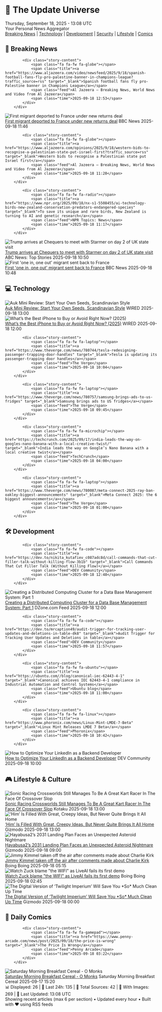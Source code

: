<!-- Processing 54 RSS feeds at 2025-09-18 13:08:36 UTC -->
<!-- Processing: XKCD -->
<!-- Processing: Poorly Drawn Lines -->
<!-- Processing: Garfield -->
<!-- Processing: Al Jazeera Breaking News -->
<!-- Processing: NPR News -->
<!-- Processing: Associated Press Breaking -->
<!-- Processing: ABC News Breaking -->
<!-- Processing: NBC News Breaking -->
<!-- Processing: Guardian World News -->
<!-- Processing: Sky News World -->
<!-- Processing: O'Reilly Radar -->
<!-- Processing: WIRED -->
<!-- Processing: Slashdot -->
<!-- Processing: Hacker News -->
<!-- Processing: Dev.to -->
<!-- Processing: DistroWatch -->
<!-- Processing: Linux.com -->
<!-- Processing: Red Hat Blog -->
<!-- Processing: Ubuntu Blog -->
<!-- Processing: GitHub Blog -->
<!-- Processing: GitLab Blog -->
<!-- Processing: DZone -->
<!-- Processing: Coding Horror -->
<!-- Processing: The Pragmatic Engineer -->
<!-- Processing: Gizmodo -->
<!-- Processing: Kotaku -->
<!-- Processing: Krebs on Security -->
<!-- Generated 8 new posts out of 27 feeds processed -->
<div class="newspaper-header">
    <h1 class="newspaper-title">📰 The Update Universe</h1>
    <div class="newspaper-date">Thursday, September 18, 2025 - 13:08 UTC</div>
    <div class="newspaper-subtitle">Your Personal News Aggregator</div>
</div>

<div class="newspaper-nav">
    <a href="#breaking">Breaking News</a> |
    <a href="#tech">Technology</a> |
    <a href="#dev">Development</a> |
    <a href="#security">Security</a> |
    <a href="#lifestyle">Lifestyle</a> |
    <a href="#webcomics">Comics</a>
</div>

<div class="news-section breaking-news" id="breaking">
<h2 class="section-header">🚨 Breaking News</h2>
<div class="stories-container">
<div class="story">
            
            <div class="story-content">
                <span class="fa fa-fw fa-globe"></span>
                <span class="title"><a href="https://www.aljazeera.com/video/newsfeed/2025/9/18/spanish-football-fans-fly-pro-palestine-banner-in-champions-league?traffic_source=rss" target="_blank">Spanish football fans fly pro-Palestine banner in Champions League</a></span>
                <span class="feed">Al Jazeera – Breaking News, World News and Video from Al Jazeera</span>
                <span class="time">2025-09-18 12:53</span>
            </div>
        </div>
<div class="story">
            <img src="https://ichef.bbci.co.uk/ace/standard/240/cpsprodpb/e7a9/live/e9aab620-947c-11f0-ad7d-63b0f51784c5.jpg" alt="First migrant deported to France under new returns deal" class="story-image" loading="lazy" onerror="this.style.display='none'">
            <div class="story-content">
                <span class="fa fa-fw fa-flag"></span>
                <span class="title"><a href="https://www.bbc.com/news/articles/ckg653r06jgo?at_medium=RSS&at_campaign=rss" target="_blank">First migrant deported to France under new returns deal</a></span>
                <span class="feed">BBC News</span>
                <span class="time">2025-09-18 11:46</span>
            </div>
        </div>
<div class="story">
            
            <div class="story-content">
                <span class="fa fa-fw fa-globe"></span>
                <span class="title"><a href="https://www.aljazeera.com/opinions/2025/9/18/western-bids-to-recognise-a-palestinian-state-put-israel-first?traffic_source=rss" target="_blank">Western bids to recognise a Palestinian state put Israel first</a></span>
                <span class="feed">Al Jazeera – Breaking News, World News and Video from Al Jazeera</span>
                <span class="time">2025-09-18 11:28</span>
            </div>
        </div>
<div class="story">
            
            <div class="story-content">
                <span class="fa fa-fw fa-radio"></span>
                <span class="title"><a href="https://www.npr.org/2025/09/18/nx-s1-5508455/ai-technology-birds-new-zealand-conservation-predators-endangered-species" target="_blank">To save its unique and rare birds, New Zealand is turning to AI and genetic research</a></span>
                <span class="feed">NPR Topics: News</span>
                <span class="time">2025-09-18 11:17</span>
            </div>
        </div>
<div class="story">
            <img src="https://s.abcnews.com/images/International/trump-starmer-chequers_1758192359096_hpMain_4x3t_384.jpg" alt="Trump arrives at Chequers to meet with Starmer on day 2 of UK state visit" class="story-image" loading="lazy" onerror="this.style.display='none'">
            <div class="story-content">
                <span class="fa fa-fw fa-tv"></span>
                <span class="title"><a href="https://abcnews.go.com/Politics/trump-leave-windsor-castle-meet-starmer-day-2/story?id=125692018" target="_blank">Trump arrives at Chequers to meet with Starmer on day 2 of UK state visit</a></span>
                <span class="feed">ABC News: Top Stories</span>
                <span class="time">2025-09-18 10:50</span>
            </div>
        </div>
<div class="story">
            <img src="https://ichef.bbci.co.uk/ace/standard/240/cpsprodpb/e7a9/live/e9aab620-947c-11f0-ad7d-63b0f51784c5.jpg" alt="First &#x27;one in, one out&#x27; migrant sent back to France" class="story-image" loading="lazy" onerror="this.style.display='none'">
            <div class="story-content">
                <span class="fa fa-fw fa-flag"></span>
                <span class="title"><a href="https://www.bbc.com/news/articles/ckg653r06jgo?at_medium=RSS&at_campaign=rss" target="_blank">First &#x27;one in, one out&#x27; migrant sent back to France</a></span>
                <span class="feed">BBC News</span>
                <span class="time">2025-09-18 10:48</span>
            </div>
        </div>
</div>
</div>
<div class="news-section tech-news" id="tech">
<h2 class="section-header">💻 Technology</h2>
<div class="stories-container">
<div class="story">
            <img src="https://media.wired.com/photos/68c88d33de6509cf05546de7/master/pass/Review-%20Auk%20Mini.png" alt="Auk Mini Review: Start Your Own Seeds, Scandinavian Style" class="story-image" loading="lazy" onerror="this.style.display='none'">
            <div class="story-content">
                <span class="fa fa-fw fa-bolt"></span>
                <span class="title"><a href="https://www.wired.com/review/auk-mini/" target="_blank">Auk Mini Review: Start Your Own Seeds, Scandinavian Style</a></span>
                <span class="feed">WIRED</span>
                <span class="time">2025-09-18 13:00</span>
            </div>
        </div>
<div class="story">
            <img src="https://media.wired.com/photos/68cb83e86a7338e553645554/master/pass/iPhone%2017%20Sage%20SOURCE%20Julian%20Chokkattu.jpg" alt="What’s the Best iPhone to Buy or Avoid Right Now? (2025)" class="story-image" loading="lazy" onerror="this.style.display='none'">
            <div class="story-content">
                <span class="fa fa-fw fa-bolt"></span>
                <span class="title"><a href="https://www.wired.com/gallery/iphone-buying-guide/" target="_blank">What’s the Best iPhone to Buy or Avoid Right Now? (2025)</a></span>
                <span class="feed">WIRED</span>
                <span class="time">2025-09-18 12:00</span>
            </div>
        </div>
<div class="story">
            
            <div class="story-content">
                <span class="fa fa-fw fa-laptop"></span>
                <span class="title"><a href="https://www.theverge.com/news/780744/tesla-redesigning-passenger-trapping-door-handles" target="_blank">Tesla is updating its passenger-trapping door handles</a></span>
                <span class="feed">The Verge</span>
                <span class="time">2025-09-18 10:04</span>
            </div>
        </div>
<div class="story">
            
            <div class="story-content">
                <span class="fa fa-fw fa-laptop"></span>
                <span class="title"><a href="https://www.theverge.com/news/780757/samsung-brings-ads-to-us-fridges" target="_blank">Samsung brings ads to US fridges</a></span>
                <span class="feed">The Verge</span>
                <span class="time">2025-09-18 09:45</span>
            </div>
        </div>
<div class="story">
            
            <div class="story-content">
                <span class="fa fa-fw fa-microchip"></span>
                <span class="title"><a href="https://techcrunch.com/2025/09/17/india-leads-the-way-on-googles-nano-banana-with-a-local-creative-twist/" target="_blank">India leads the way on Google’s Nano Banana with a local creative twist</a></span>
                <span class="feed">TechCrunch</span>
                <span class="time">2025-09-18 04:00</span>
            </div>
        </div>
<div class="story">
            
            <div class="story-content">
                <span class="fa fa-fw fa-laptop"></span>
                <span class="title"><a href="https://www.theverge.com/news/780087/meta-connect-2025-ray-ban-oakley-biggest-announcements" target="_blank">Meta Connect 2025: the 6 biggest announcements</a></span>
                <span class="feed">The Verge</span>
                <span class="time">2025-09-18 01:00</span>
            </div>
        </div>
</div>
</div>
<div class="news-section dev-news" id="dev">
<h2 class="section-header">🛠️ Development</h2>
<div class="stories-container">
<div class="story">
            
            <div class="story-content">
                <span class="fa fa-fw fa-code"></span>
                <span class="title"><a href="https://dev.to/nikita_kutafiev_c087adc8d/call-commands-that-cut-filler-talk-without-killing-flow-3b1b" target="_blank">Call Commands That Cut Filler Talk (Without Killing Flow)</a></span>
                <span class="feed">DEV Community</span>
                <span class="time">2025-09-18 12:48</span>
            </div>
        </div>
<div class="story">
            <img src="https://dz2cdn1.dzone.com/thumbnail?fid=18626711&w=600" alt="Creating a Distributed Computing Cluster for a Data Base Management System: Part 1" class="story-image" loading="lazy" onerror="this.style.display='none'">
            <div class="story-content">
                <span class="fa fa-fw fa-newspaper"></span>
                <span class="title"><a href="https://dzone.com/articles/creating-dcc-for-dbms-part-1" target="_blank">Creating a Distributed Computing Cluster for a Data Base Management System: Part 1</a></span>
                <span class="feed">DZone.com Feed</span>
                <span class="time">2025-09-18 12:00</span>
            </div>
        </div>
<div class="story">
            
            <div class="story-content">
                <span class="fa fa-fw fa-code"></span>
                <span class="title"><a href="https://dev.to/mrcaption49/audit-trigger-for-tracking-user-updates-and-deletions-in-table-dk8" target="_blank">Audit Trigger for Tracking User Updates and Deletions in table</a></span>
                <span class="feed">DEV Community</span>
                <span class="time">2025-09-18 11:57</span>
            </div>
        </div>
<div class="story">
            
            <div class="story-content">
                <span class="fa fa-fw fa-ubuntu"></span>
                <span class="title"><a href="https://ubuntu.com//blog/canonical-iec-62443-4-1" target="_blank">Canonical achieves IEC 62443-4-1 compliance in Industrial Automation and Control Systems</a></span>
                <span class="feed">Ubuntu blog</span>
                <span class="time">2025-09-18 11:00</span>
            </div>
        </div>
<div class="story">
            
            <div class="story-content">
                <span class="fa fa-fw fa-linux"></span>
                <span class="title"><a href="https://www.phoronix.com/news/Linux-Mint-LMDE-7-Beta" target="_blank">Linux Mint Releases LMDE 7 Beta</a></span>
                <span class="feed">Phoronix</span>
                <span class="time">2025-09-18 10:42</span>
            </div>
        </div>
<div class="story">
            <img src="https://media2.dev.to/dynamic/image/width=800%2Cheight=%2Cfit=scale-down%2Cgravity=auto%2Cformat=auto/https%3A%2F%2Fdev-to-uploads.s3.amazonaws.com%2Fuploads%2Farticles%2Fq2kojfsounc66oo8efu2.png" alt="How to Optimize Your LinkedIn as a Backend Developer" class="story-image" loading="lazy" onerror="this.style.display='none'">
            <div class="story-content">
                <span class="fa fa-fw fa-code"></span>
                <span class="title"><a href="https://dev.to/masteringbackend/how-to-optimize-your-linkedin-as-a-backend-developer-48cm" target="_blank">How to Optimize Your LinkedIn as a Backend Developer</a></span>
                <span class="feed">DEV Community</span>
                <span class="time">2025-09-18 10:00</span>
            </div>
        </div>
</div>
</div>
<div class="news-section lifestyle-news" id="lifestyle">
<h2 class="section-header">🎮 Lifestyle & Culture</h2>
<div class="stories-container">
<div class="story">
            <img src="https://kotaku.com/app/uploads/2025/09/IMG_9660.jpg" alt="Sonic Racing Crossworlds Still Manages To Be A Great Kart Racer In The Face Of Crossover Slop" class="story-image" loading="lazy" onerror="this.style.display='none'">
            <div class="story-content">
                <span class="fa fa-fw fa-gamepad"></span>
                <span class="title"><a href="https://kotaku.com/sonic-racing-crossworlds-crossover-review-hatsune-miku-2000626583" target="_blank">Sonic Racing Crossworlds Still Manages To Be A Great Kart Racer In The Face Of Crossover Slop</a></span>
                <span class="feed">Kotaku</span>
                <span class="time">2025-09-18 13:00</span>
            </div>
        </div>
<div class="story">
            <img src="https://gizmodo.com/app/uploads/2025/09/Him-movie-review.jpg" alt="‘Him’ Is Filled With Great, Creepy Ideas, But Never Quite Brings It All Home" class="story-image" loading="lazy" onerror="this.style.display='none'">
            <div class="story-content">
                <span class="fa fa-fw fa-computer"></span>
                <span class="title"><a href="https://gizmodo.com/him-movie-review-horror-sports-jordan-peele-2000656430" target="_blank">‘Him’ Is Filled With Great, Creepy Ideas, But Never Quite Brings It All Home</a></span>
                <span class="feed">Gizmodo</span>
                <span class="time">2025-09-18 13:00</span>
            </div>
        </div>
<div class="story">
            <img src="https://gizmodo.com/app/uploads/2025/09/hayabusa2-touchdown.jpg" alt="Hayabusa2’s 2031 Landing Plan Faces an Unexpected Asteroid Nightmare" class="story-image" loading="lazy" onerror="this.style.display='none'">
            <div class="story-content">
                <span class="fa fa-fw fa-computer"></span>
                <span class="title"><a href="https://gizmodo.com/hayabusa2s-2031-landing-plan-faces-an-unexpected-asteroid-nightmare-2000660086" target="_blank">Hayabusa2’s 2031 Landing Plan Faces an Unexpected Asteroid Nightmare</a></span>
                <span class="feed">Gizmodo</span>
                <span class="time">2025-09-18 09:00</span>
            </div>
        </div>
<div class="story">
            <img src="https://i0.wp.com/boingboing.net/wp-content/uploads/2025/09/Kimmel.jpg?fit=1080%2C612&amp;quality=60&amp;ssl=1" alt="Jimmy Kimmel taken off the air after comments made about Charlie Kirk" class="story-image" loading="lazy" onerror="this.style.display='none'">
            <div class="story-content">
                <span class="fa fa-fw fa-arrow-right"></span>
                <span class="title"><a href="https://boingboing.net/2025/09/17/jimmy-kimmel-taken-off-the-air-after-comments-made-about-charlie-kirk.html" target="_blank">Jimmy Kimmel taken off the air after comments made about Charlie Kirk</a></span>
                <span class="feed">Boing Boing</span>
                <span class="time">2025-09-18 05:15</span>
            </div>
        </div>
<div class="story">
            <img src="https://i0.wp.com/boingboing.net/wp-content/uploads/2022/06/metashrug.jpg?fit=1500%2C1000&amp;quality=60&amp;ssl=1" alt="Watch Zuck blame &quot;the WIFI&quot; as LiveAI fails its first demo" class="story-image" loading="lazy" onerror="this.style.display='none'">
            <div class="story-content">
                <span class="fa fa-fw fa-arrow-right"></span>
                <span class="title"><a href="https://boingboing.net/2025/09/17/watch-zuck-blame-the-wifi-as-liveai-fails-its-first-demo.html" target="_blank">Watch Zuck blame &quot;the WIFI&quot; as LiveAI fails its first demo</a></span>
                <span class="feed">Boing Boing</span>
                <span class="time">2025-09-18 02:45</span>
            </div>
        </div>
<div class="story">
            <img src="https://gizmodo.com/app/uploads/2025/09/twilight-imperium-digital.jpg" alt="The Digital Version of ‘Twilight Imperium’ Will Save You *So* Much Clean Up Time" class="story-image" loading="lazy" onerror="this.style.display='none'">
            <div class="story-content">
                <span class="fa fa-fw fa-computer"></span>
                <span class="title"><a href="https://gizmodo.com/twilight-imperium-digital-game-release-date-steam-2000660383" target="_blank">The Digital Version of ‘Twilight Imperium’ Will Save You *So* Much Clean Up Time</a></span>
                <span class="feed">Gizmodo</span>
                <span class="time">2025-09-18 00:00</span>
            </div>
        </div>
</div>
</div>
<div class="news-section webcomics-section" id="webcomics">
<h2 class="section-header">🎨 Daily Comics</h2>
<div class="stories-container">
<div class="story">
            
            <div class="story-content">
                <span class="fa fa-fw fa-gamepad"></span>
                <span class="title"><a href="https://www.penny-arcade.com/news/post/2025/09/18/the-price-is-wrong" target="_blank">The Price Is Wrong</a></span>
                <span class="feed">Penny Arcade</span>
                <span class="time">2025-09-18 03:22</span>
            </div>
        </div>
<div class="story">
            <img src="https://www.smbc-comics.com/comics/1757980876-20250917.png" alt="Saturday Morning Breakfast Cereal - O Monks" class="story-image" loading="lazy" onerror="this.style.display='none'">
            <div class="story-content">
                <span class="fa fa-fw fa-smile"></span>
                <span class="title"><a href="https://www.smbc-comics.com/comic/o-monks" target="_blank">Saturday Morning Breakfast Cereal - O Monks</a></span>
                <span class="feed">Saturday Morning Breakfast Cereal</span>
                <span class="time">2025-09-17 15:20</span>
            </div>
        </div>
</div>
</div>

<div class="newspaper-footer">
    <div class="stats">
        📊 Displayed: 26 | 📅 Last 24h: 135 | 📡 Total Sources: 42 | 📸 With Images: 269 |
        🔄 Last Updated: 13:08 UTC
    </div>
    <div class="footer-note">
        Showing recent articles (max 6 per section) • Updated every hour • Built with ❤️ using RSS feeds
    </div>
</div>
